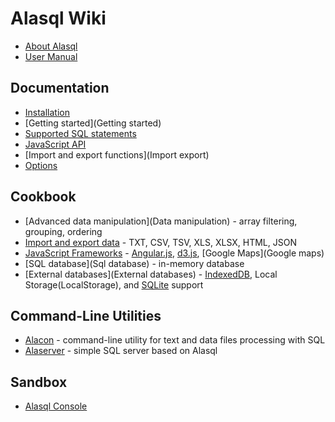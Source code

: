 # Alasql Wiki

* [About Alasql](About)
* [User Manual](http://www.slideshare.net/AndreyGershun/alasql-manual-141220-1)

## Documentation
* [Installation](Installation)
* [Getting started](Getting started)
* [Supported SQL statements](Sql)
* [JavaScript API](Api)
* [Import and export functions](Import export)
* [Options](Options)

## Cookbook
* [Advanced data manipulation](Data manipulation) - array filtering, grouping, ordering
* [Import and export data](Etl) - TXT, CSV, TSV, XLS, XLSX, HTML, JSON 
* [JavaScript Frameworks](Frameworks) - [Angular.js](Angular.js), [d3.js](d3.js), [Google Maps](Google maps)
* [SQL database](Sql database) - in-memory database
* [External databases](External databases) - [IndexedDB](IndexedDB), Local Storage(LocalStorage), and [SQLite](SQLite) support

## Command-Line Utilities
* [Alacon](Alacon) - command-line utility for text and data files processing with SQL
* [Alaserver](Alaserver) - simple SQL server based on Alasql

## Sandbox
* [Alasql Console](http://alasql.org/console/alaconsole.html)
